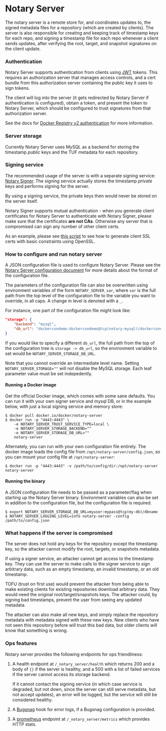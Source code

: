 <!--[metadata]>
+++
title = "Notary Server"
description = "Description of the Notary Server"
keywords = ["docker, notary, notary-server"]
[menu.main]
parent="mn_notary"
+++
<![end-metadata]-->

# Notary Server

The notary server is a remote store for, and coordinates updates to, the signed
metadata files for a repository (which are created by clients).  The server is
also responsible for creating and keeping track of timestamp keys for each repo,
and signing a timestamp file for each repo whenever a client sends updates,
after verifying the root, target, and snapshot signatures on the client update.

### Authentication

Notary Server supports authentication from clients using [JWT](http://jwt.io/)
tokens.  This requires an authorization server that manages access controls,
and a cert bundle from this authorization server containing the public key it
uses to sign tokens.

The client will log into the server (it gets redirected by Notary Server if
authentication is configured), obtain a token, and present the token to Notary
Server, which should be configured to trust signatures from that authorization
server.

See the docs for [Docker Registry v2 authentication](
https://github.com/docker/distribution/blob/master/docs/spec/auth/token.md)
for more information.

### Server storage

Currently Notary Server uses MySQL as a backend for storing the timestamp
*public* keys and the TUF metadata for each repository.

### Signing service

The recommended usage of the server is with a separate signing service:
[Notary Signer](notary-signer.md).  The signing service actually
stores the timestamp *private* keys and performs signing for the server.

By using a signing service, the private keys then would never be stored on the
server itself.

Notary Signer supports mutual authentication - when you generate client
certificates for Notary Server to authenticate with Notary Signer, please make
sure that the certificates **are not CAs**.  Otherwise any server that is
compromised can sign any number of other client certs.

As an example, please see [this script](opensslCertGen.sh) to see how to
generate client SSL certs with basic constraints using OpenSSL.

### How to configure and run notary server

A JSON configuration file is used to configure Notary Server.  Please see the
[Notary Server configuration document](notary-server-config.md)
for more details about the format of the configuration file.

The parameters of the configuration file can also be overwritten using
environment variables of the form `NOTARY_SERVER_var`, where `var` is the
full path from the top level of the configuration file to the variable you want
to override, in all caps.  A change in level is denoted with a `_`.

For instance, one part of the configuration file might look like:

```json
"storage": {
	"backend": "mysql",
	"db_url": "dockercondemo:dockercondemo@tcp(notary-mysql)/dockercondemo"
}
```

If you would like to specify a different `db_url`, the full path from the top
of the configuration tree is `storage -> db_url`, so the environment variable
to set would be `NOTARY_SERVER_STORAGE_DB_URL`.

Note that you cannot override an intermediate level name.  Setting
`NOTARY_SERVER_STORAGE=""` will not disable the MySQL storage.  Each leaf
parameter value must be set indepedently.

#### Running a Docker image

Get the official Docker image, which comes with some sane defaults.  You can
run it with your own signer service and mysql DB, or in the example below, with
just a local signing service and memory store:

```
$ docker pull docker.io/docker/notary-server
$ docker run -p "4443:4443" \
	-e NOTARY_SERVER_TRUST_SERVICE_TYPE=local \
	-e NOTARY_SERVER_STORAGE_BACKEND=""
	-e NOTARY_SERVER_STORAGE_DB_URL=""
	notary-server
```

Alternately, you can run with your own configuration file entirely.  The
docker image loads the config file from `/opt/notary-server/config.json`, so
you can mount your config file at `/opt/notary-server`:

```
$ docker run -p "4443:4443" -v /path/to/config/dir:/opt/notary-server notary-server
```

#### Running the binary
A JSON configuration file needs to be passed as a parameter/flag when starting
up the Notary Server binary.  Environment variables can also be set in addition
to the configuration file, but the configuration file is required.

```
$ export NOTARY_SERVER_STORAGE_DB_URL=myuser:mypass@tcp(my-db)/dbname
$ NOTARY_SERVER_LOGGING_LEVEL=info notary-server -config /path/to/config.json
```

### What happens if the server is compromised

The server does not hold any keys for the repository except the timestamp key,
so the attacker cannot modify the root, targets, or snapshots metadata.

If using a signer service, an attacker cannot get access to the timestamp key.
They can use the server to make calls to the signer service to sign arbitrary
data, such as an empty timestamp, an invalid timestamp, or an old timestamp.

TOFU (trust on first use) would prevent the attacker from being able to make
existing clients for existing repositories download arbitrary data.  They would
need the original root/target/snapshots keys.  The attacker could, by signing
bad timestamps, prevent the user from seeing any updated metadata.

The attacker can also make all new keys, and simply replace the repository
metadata with metadata signed with these new keys.  New clients who have not
seen this repository before will trust this bad data, but older clients will
know that something is wrong.

### Ops features

Notary server provides the following endpoints for ops friendliness:

1. A health endpoint at `/_notary_server/health` which returns 200 and a
	body of `{}` if the server is healthy, and a 500 with a list of
	failed services if the server cannot access its storage backend.

	If it cannot contact the signing service (in which case service is degraded,
	but not down, since the server can still serve metadata, but not accept
	updates), an error will be logged, but the service will still be considered
	healthy.

1. A [Bugsnag](https://bugsnag.com) hook for error logs, if a Bugsnag
	configuration is provided.

1. A [prometheus](http://prometheus.io/) endpoint at `/_notary_server/metrics`
	which provides HTTP stats.
